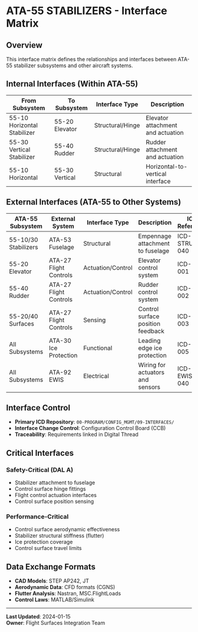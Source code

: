 # ATA-55 STABILIZERS - Interface Matrix

## Overview

This interface matrix defines the relationships and interfaces between ATA-55 stabilizer subsystems and other aircraft systems.

## Internal Interfaces (Within ATA-55)

| From Subsystem | To Subsystem | Interface Type | Description |
|----------------|--------------|----------------|-------------|
| 55-10 Horizontal Stabilizer | 55-20 Elevator | Structural/Hinge | Elevator attachment and actuation |
| 55-30 Vertical Stabilizer | 55-40 Rudder | Structural/Hinge | Rudder attachment and actuation |
| 55-10 Horizontal | 55-30 Vertical | Structural | Horizontal-to-vertical interface |

## External Interfaces (ATA-55 to Other Systems)

| ATA-55 Subsystem | External System | Interface Type | Description | ICD Reference |
|------------------|-----------------|----------------|-------------|---------------|
| 55-10/30 Stabilizers | ATA-53 Fuselage | Structural | Empennage attachment to fuselage | ICD-STRUCT-040 |
| 55-20 Elevator | ATA-27 Flight Controls | Actuation/Control | Elevator control system | ICD-FCS-001 |
| 55-40 Rudder | ATA-27 Flight Controls | Actuation/Control | Rudder control system | ICD-FCS-002 |
| 55-20/40 Surfaces | ATA-27 Flight Controls | Sensing | Control surface position feedback | ICD-FCS-003 |
| All Subsystems | ATA-30 Ice Protection | Functional | Leading edge ice protection | ICD-ICE-005 |
| All Subsystems | ATA-92 EWIS | Electrical | Wiring for actuators and sensors | ICD-EWIS-040 |

## Interface Control

- **Primary ICD Repository**: `00-PROGRAM/CONFIG_MGMT/09-INTERFACES/`
- **Interface Change Control**: Configuration Control Board (CCB)
- **Traceability**: Requirements linked in Digital Thread

## Critical Interfaces

### Safety-Critical (DAL A)
- Stabilizer attachment to fuselage
- Control surface hinge fittings
- Flight control actuation interfaces
- Control surface position sensing

### Performance-Critical
- Control surface aerodynamic effectiveness
- Stabilizer structural stiffness (flutter)
- Ice protection coverage
- Control surface travel limits

## Data Exchange Formats

- **CAD Models**: STEP AP242, JT
- **Aerodynamic Data**: CFD formats (CGNS)
- **Flutter Analysis**: Nastran, MSC.FlightLoads
- **Control Laws**: MATLAB/Simulink

---

**Last Updated**: 2024-01-15  
**Owner**: Flight Surfaces Integration Team
